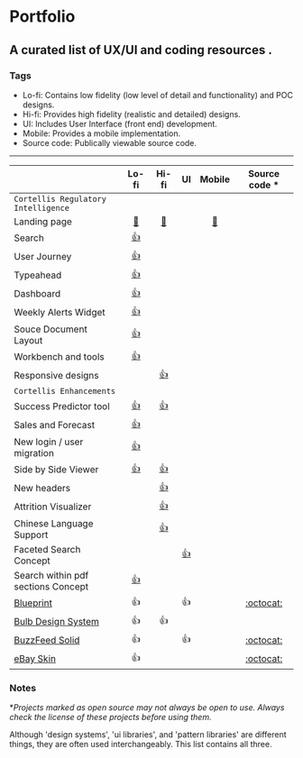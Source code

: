 # Portfolio

## A curated list of UX/UI and coding resources .


### Tags

- Lo-fi: Contains low fidelity (low level of detail and functionality) and POC designs.
- Hi-fi: Provides high fidelity (realistic and detailed) designs.
- UI: Includes User Interface (front end) development.
- Mobile: Provides a mobile implementation.
- Source code: Publically viewable source code.

---

|                                                                                   | Lo-fi      | Hi-fi        | UI            | Mobile |                                   Source code \*                                   |
| --------------------------------------------------------------------------------- | :--------: | :----------: | :-----------: | :-:    |:--------------------------------------------------------------------------------: |
| `Cortellis Regulatory Intelligence`                                               |            |              |               |        |                                                                                    |
| Landing page                                                                      |[:link:](https://fv7n8d.axshare.com/ri.html)|[:link:](https://clarivate.invisionapp.com/share/2QRSUHUNBTY#/370888312_RI_Landing_Page)| |[:link:](https://clarivate.invisionapp.com/share/4KSYJTCA27Y#/361995396_splash_Screen)||
| Search                                                                            |[👍](https://buhlke.axshare.com/search_ri_enhanced.html)|||||
| User Journey                                                                      |[👍](https://pppgvw.axshare.com/all.html)|||||
| Typeahead                                                                         |[👍](https://pppgvw.axshare.com/typeahead.html)|||||
| Dashboard                                                                         |[👍](https://pppgvw.axshare.com/graph_final.html)|||||
| Weekly Alerts Widget                                                              |[👍](https://pppgvw.axshare.com/weekly_alerts.html)|||||
| Souce Document Layout                                                             |[👍](https://pppgvw.axshare.com/source_document.html)|||||
| Workbench and tools                                                               |[👍](https://clarivate.invisionapp.com/share/4DSYJKMS36G#/368289033_01-A-Workbench_Saved-Search_01)|||||
| Responsive designs                                                                ||[👍](https://clarivate.invisionapp.com/share/67RXSKQB4TR)||||
| `Cortellis Enhancements`                                                          ||||||
| Success Predictor tool                                                            |[👍](https://ox8ufl.axshare.com/home.html)|[👍](https://clarivate.invisionapp.com/share/DHHTESQ2JXE)||||
| Sales and Forecast                                                                |[👍](https://fo9s89.axshare.com/home.html)|||||
| New login / user migration                                                        |[👍](https://sjxuc6.axshare.com)|||||
| Side by Side Viewer                                                               |[👍](https://fq02jf.axshare.com/home.html)|[👍](https://clarivate.invisionapp.com/share/94OKEOEDSBP)||||
| New headers                                                                       ||[👍](https://scene.zeplin.io/project/5bf532732790467ebfaf2da3)||||
| Attrition Visualizer                                                              ||[👍](https://xvw763.axshare.com/attrition_v2.html)||||
| Chinese Language Support                                                          ||[👍](https://az1mo2.axshare.com/home.html)||||
| Faceted Search Concept                                                            |||[👍](https://www.algolia.com/realtime-search-demo/grc-52a59bbd-06f3-43ce-9075-eb749e182939?__cf_chl_jschl_tk__=54dda975626079c05ae37eae662308abda664a0e-1580834717-0-AVQ-RjAv_ee3ydINNfNK2L23EedoMDrleJcZ8xDjnWHntPoaWXwCJ6xcGKoVyVmg9ykj_fXXcXO2poZIMHNc_W6HAi2sJmTweCdfMy760Adl0-LElw7YCvfppI9TChH9BhWQ17ygyrYUTKoVt9eQS5JT9rJocKmntR9pImzrFa2y3uoB5MHqXNmoSTHptkvn8o1FN9WwJTyU5CkiyCV5TPUItLoqnZkLq2BtCHMhaTsph6w5o7YMAN7fedOipxPYIQ6IK9kS5PZwOaYEYfdE6sU8W74lf_ZGB7Rie96dglBCTj41pWB5xcE-AVEUsBqD-POP_N53dm8H--Pgz2iED4c)|||
| Search within pdf sections Concept                                                |[👍](https://eotz14.axshare.com/#g=1&p=home&hi=1)|||||
| [Blueprint](https://blueprintjs.com/)                                             |     👍     |              |      👍       |  |               [:octocat:](https://github.com/palantir/blueprint)                 |
| [Bulb Design System](https://design.bulb.co.uk/)                                  |     👍     |      👍      |               | |                                                                                   |
| [BuzzFeed Solid](https://solid.buzzfeed.com/)                                     |     👍     |              |      👍       | |                  [:octocat:](https://github.com/buzzfeed/solid)                   |
| [eBay Skin](https://ebay.github.io/skin/)                                         |     👍     |              |               |  |                   [:octocat:](https://github.com/eBay/skin)                      |

### Notes

\*_Projects marked as open source may not always be open to use. Always check the license of these projects before using them._

Although 'design systems', 'ui libraries', and 'pattern libraries' are different things, they are often used interchangeably. This list contains all three.
